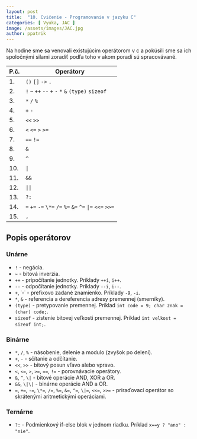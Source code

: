```yaml
---
layout: post
title:  "10. Cvičenie - Programovanie v jazyku C"
categories: [ Vyuka, JAC ]
image: /assets/images/JAC.jpg
author: ppatrik
---
```


Na hodine sme sa venovali existujúcim operátorom v c a pokúsili sme sa ich spoločnými silami zoradiť podľa toho v akom poradí sú spracovávané.

| P.č. | Operátory       |
|------|-----------------|
|   1. | `()` `[]` `->` `.`      |
|   2. | `!` `~` `++` `--` `+` `-` `*` `&` `(type)` `sizeof` |
|   3. | `*` `/` `%` |
|   4. | `+` `-` |
|   5. | `<<` `>>` |
|   6. | `<` `<=` `>` `>=` |
|   7. | `==` `!=` |
|   8. | `&` |
|   9. | `^` |
|  10. | `\|` |
|  11. | `&&` |
|  12. | `\|\|` |
|  13. | `?:` |
|  14. | `=` `+=` `-=` `\*=` `/=` `%=` `&=` `^=` `\|=` `<<=` `>>=` |
|  15. | `,` |

## Popis operátorov

### Unárne

* `!` - negácia.
* `~` - bitová inverzia.
* `++` - pripočítanie jednotky. Príklady `++i`, `i++`.
* `--` - odpočítanie jednotky. Príklady `--i`, `i--`.
* `+`, ˙-˙ - prefixovo zadané znamienko. Príklady `-9`, `-i`.
* `*`, `&` - referencia a dereferencia adresy premennej (smerníky).
* `(type)` - pretypovanie premennej. Príklad `int code = 9; char znak = (char) code;`.
* `sizeof` - zistenie bitovej veľkosti premennej. Príklad `int velkost = sizeof int;`.

### Binárne

* `*`, `/`, `%` - násobenie, delenie a modulo (zvyšok po delení).
* `+`, `-` - sčítanie a odčítanie.
* `<<`, `>>` - bitový posun vľavo alebo vpravo.
* `<`, `<=`, `>`, `>=`, `==`, `!=` - porovnávacie operátory.
* `&`, `^`, `\|` - bitové operácie AND, XOR a OR.
* `&&`, `\|\|` - binárne operácie AND a OR.
* `=`, `+=`, `-=`, `\*=`, `/=`, `%=`, `&=`, `^=`, `\|=`, `<<=`, `>>=` - priraďovací operátor so skrátenými aritmetickými operáciami.


### Ternárne

* `?:` - Podmienkový if-else blok v jednom riadku. Príklad `x==y ? "ano" : "nie"`.
